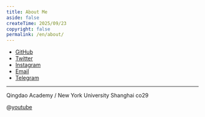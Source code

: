 ```yaml
---
title: About Me
aside: false
createTime: 2025/09/23
copyright: false
permalink: /en/about/
---
```


- [GitHub](https://github.com/yxzlwz)
- [Twitter](https://twitter.com/yxzlwz)
- [Instagram](https://www.instagram.com/yxzlwz/)
- [Email](mailto:yxzlwz@gmail.com)
- [Telegram](https://t.me/yxzlwz)

---

Qingdao Academy / New York University Shanghai co29

@[youtube](gCQuEakOEFo)
